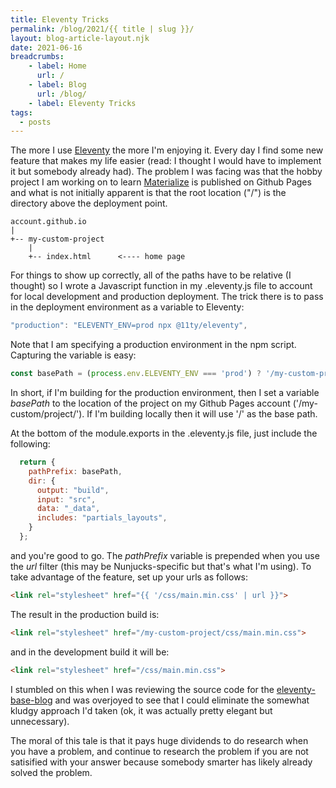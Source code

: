 ```yaml
---
title: Eleventy Tricks
permalink: /blog/2021/{{ title | slug }}/
layout: blog-article-layout.njk
date: 2021-06-16
breadcrumbs:
    - label: Home
      url: /
    - label: Blog
      url: /blog/
    - label: Eleventy Tricks
tags:
  - posts
---
```


The more I use [Eleventy](https://11ty.dev) the more I'm enjoying it. Every day I find some new feature that makes my life easier (read: I thought I would have to implement it but somebody already had). The problem I was facing was that the hobby project I am working on to learn [Materialize](https://materializecss.com) is published on Github Pages and what is not initially apparent is that the root location ("/") is the directory above the deployment point.

```
account.github.io
|
+-- my-custom-project
    |
    +-- index.html      <---- home page
```

For things to show up correctly, all of the paths have to be relative (I thought) so I wrote a Javascript function in my .eleventy.js file to account for local development and production deployment. The trick there is to pass in the deployment environment as a variable to Eleventy:

```js
"production": "ELEVENTY_ENV=prod npx @11ty/eleventy",
```

Note that I am specifying a production environment in the npm script. Capturing the variable is easy:

```js
const basePath = (process.env.ELEVENTY_ENV === 'prod') ? '/my-custom-project/' : '/'
```

In short, if I'm building for the production environment, then I set a variable _basePath_ to the location of the project on my Github Pages account ('/my-custom/project/'). If I'm building locally then it will use '/' as the base path.

At the bottom of the module.exports in the .eleventy.js file, just include the following:

```js
  return {
    pathPrefix: basePath,
    dir: {
      output: "build",
      input: "src",
      data: "_data",
      includes: "partials_layouts",
    }
  };
```

and you're good to go. The _pathPrefix_ variable is prepended when you use the _url_ filter (this may be Nunjucks-specific but that's what I'm using). To take advantage of the feature, set up your urls as follows:

```html
<link rel="stylesheet" href="{{ '/css/main.min.css' | url }}">
```

The result in the production build is:

```html
<link rel="stylesheet" href="/my-custom-project/css/main.min.css">
```

and in the development build it will be:

```html
<link rel="stylesheet" href="/css/main.min.css">
```

I stumbled on this when I was reviewing the source code for the [eleventy-base-blog](https://github.com/11ty/eleventy-base-blog/blob/master/_includes/layouts/base.njk) and was overjoyed to see that I could eliminate the somewhat kludgy approach I'd taken (ok, it was actually pretty elegant but unnecessary).

The moral of this tale is that it pays huge dividends to do research when you have a problem, and continue to research the problem if you are not satisified with your answer because somebody smarter has likely already solved the problem.